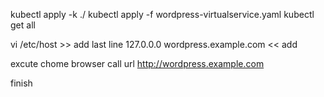 kubectl apply -k ./
kubectl apply -f wordpress-virtualservice.yaml
kubectl get all     

vi /etc/host  >> add last line 
127.0.0.0 wordpress.example.com  << add


excute chome browser call url
http://wordpress.example.com

finish